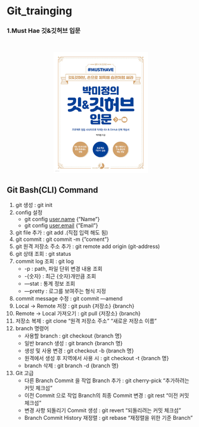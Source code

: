 # Git_trainging

### 1.Must Hae 깃&깃허브 입문
<br>
<p align="center">
<img src="img/Book.jpg" width="50%" height="50%">
</p>

## Git Bash(CLI) Command

1. git 생성 : git init<br/>
2. config 설정<br/>
   * git config [user.name](http://user.name) {”Name”}
   * git config [user.email](http://user.email) {”Email”}
3. git file 추가 : git add .(직접 입력 해도 됨)
4. git commit : git commit -m {”coment”}
5. git 원격 저장소 주소 추가 : git remote add origin (git-address)
6. git 상태 조회 : git status
7. commit log 조회 : git log
    * -p : path, 파일 단위 변경 내용 조회
    * -{숫자} : 최근 {숫자}개만큼 조회
    * —stat : 통계 정보 조회
    * —pretty : 로그를 보여주는 형식 지정
8. commit message 수정 : git commit —amend
9. Local → Remote 저장 : git push {저장소} {branch}
10. Remote → Local 가져오기 : git pull {저장소} {branch}
11. 저장소 복제 : git clone “원격 저장소 주소” “새로운 저장소 이름”
12. branch 명령어
    * 사용할 branch : git checkout {branch 명}
    * 일반 branch 생성 : git branch {branch 명}
    * 생성 및 사용 변경 : git checkout -b {branch 명}
    * 원격에서 생성 후 지역에서 사용 시 : git checkout -t {branch 명}
    * branch 삭제 : git branch -d {branch 명}
13. Git 고급
    * 다른 Branch Commit 을 작업 Branch 추가 : git cherry-pick “추가하려는 커밋 체크섬”
    * 이전 Commit 으로 작업 Branch의 최종 Commit 변경 : git rest “이전 커밋 체크섬”
    * 변경 사항 되돌리기 Commit 생성 : git revert “되돌리려는 커밋 체크섬”
    * Branch Commit History 재정렬 : git rebase “재정렬을 위한 기준 Branch”

